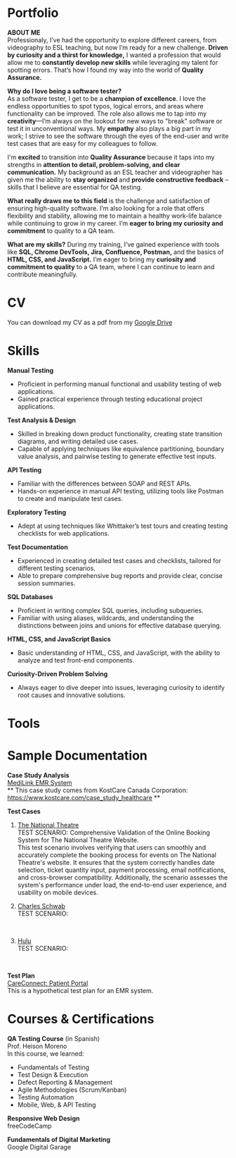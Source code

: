 # Portfolio

**ABOUT ME**
<br>Professionaly, I’ve had the opportunity to explore different careers, from videography to ESL teaching, but now I’m ready for a new challenge. **Driven by curiosity and a thirst for knowledge,** I wanted a profession that would allow me to **constantly develop new skills** while leveraging my talent for spotting errors. That’s how I found my way into the world of **Quality Assurance.**

**Why do I love being a software tester?** 
<br>As a software tester, I get to be a **champion of excellence**. I love the endless opportunities to spot typos, logical errors, and areas where functionality can be improved. The role also allows me to tap into my **creativity**—I’m always on the lookout for new ways to "break" software or test it in unconventional ways. My **empathy** also plays a big part in my work; I strive to see the software through the eyes of the end-user and write test cases that are easy for my colleagues to follow.

I'm **excited** to transition into **Quality Assurance** because it taps into my strengths in **attention to detail, problem-solving, and clear communication.** My background as an ESL teacher and videographer has given me the ability to **stay organized** and **provide constructive feedback** – skills that I believe are essential for QA testing.

**What really draws me to this field** is the challenge and satisfaction of ensuring high-quality software. I’m also looking for a role that offers flexibility and stability, allowing me to maintain a healthy work-life balance while continuing to grow in my career. I’m **eager to bring my curiosity and commitment** to quality to a QA team. 

**What are my skills?** 
During my training, I’ve gained experience with tools like **SQL, Chrome DevTools, Jira, Confluence, Postman,** and the basics of **HTML, CSS, and JavaScript.** I’m eager to bring my **curiosity and commitment to quality** to a QA team, where I can continue to learn and contribute meaningfully.

# CV 
You can download my CV as a pdf from my <a href="https://docs.google.com/document/d/1j9QinwoZ8K-ntymsei4hTiu9kFAyx2YOP3E6pzIcgj8/edit?usp=sharing" target="_blank">Google Drive</a>

# Skills
**Manual Testing**
- Proficient in performing manual functional and usability testing of web applications.
- Gained practical experience through testing educational project applications.

**Test Analysis & Design**
- Skilled in breaking down product functionality, creating state transition diagrams, and writing detailed use cases.
- Capable of applying techniques like equivalence partitioning, boundary value analysis, and pairwise testing to generate effective test inputs.

**API Testing**
- Familiar with the differences between SOAP and REST APIs.
- Hands-on experience in manual API testing, utilizing tools like Postman to create and manipulate test cases.

**Exploratory Testing**
- Adept at using techniques like Whittaker’s test tours and creating testing checklists for web applications.

**Test Documentation**
- Experienced in creating detailed test cases and checklists, tailored for different testing scenarios.
- Able to prepare comprehensive bug reports and provide clear, concise session summaries.

**SQL Databases**
- Proficient in writing complex SQL queries, including subqueries.
- Familiar with using aliases, wildcards, and understanding the distinctions between joins and unions for effective database querying.

**HTML, CSS, and JavaScript Basics**
- Basic understanding of HTML, CSS, and JavaScript, with the ability to analyze and test front-end components.

**Curiosity-Driven Problem Solving**
- Always eager to dive deeper into issues, leveraging curiosity to identify root causes and innovative solutions.


# Tools 

# Sample Documentation 

**Case Study Analysis**
<br><a href="https://docs.google.com/document/d/1TPTgKSka5zFdngJpCqRETo3rdXfy1chCTJx3nCayf-s/edit?usp=sharing" target="_blank">MediLink EMR System</a>
<br>** This case study comes from KostCare Canada Corporation: <a href="https://www.kostcare.com/case_study_healthcare" target="_blank">https://www.kostcare.com/case_study_healthcare</a> **

**Test Cases**
1. <a href="https://docs.google.com/spreadsheets/d/1dKYxR1ICImuAcfk6Uwk42Ug9glBIyHWM23_Tl1jC8BI/edit?usp=sharing" target="_blank"> The National Theatre</a>
<br>TEST SCENARIO: Comprehensive Validation of the Online Booking System for The National Theatre Website.
<br>This test scenario involves verifying that users can smoothly and accurately complete the booking process for events on The National Theatre's website. It ensures that the system correctly handles date selection, ticket quantity input, payment processing, email notifications, and cross-browser compatibility. Additionally, the scenario assesses the system's performance under load, the end-to-end user experience, and usability on mobile devices.

2. <a href="https://docs.google.com/spreadsheets/d/1q6gom9jaUOrtjBtcVaH_ROIZ5kvdnLIyIowbZOMj2L8/edit?usp=sharing" target="_blank">Charles Schwab</a>
<br>TEST SCENARIO:
<br>

3. <a href="https://docs.google.com/spreadsheets/d/1101rWMSlsgDUtrz0CAIjR6uly4OB3vGn60ywW2-Tlvc/edit?usp=sharing" target="_blank">Hulu</a>
<br>TEST SCENARIO:
<br>

**Test Plan**
<br><a href="https://docs.google.com/document/d/1cV1mT3A7L-W9IMZvjKvjpYLel8prJwcw9-HI8r4iWLk/edit?usp=sharing" target="_blank"> CareConnect: Patient Portal</a>
<br>This is a hypothetical test plan for an EMR system. 

# Courses & Certifications 
**QA Testing Course** (in Spanish)
<br>Prof. Heison Moreno 
<br>In this course, we learned: 
- Fundamentals of Testing
- Test Design & Execution
- Defect Reporting & Management
- Agile Methodologies (Scrum/Kanban)
- Testing Automation
- Mobile, Web, & API Testing

**Responsive Web Design** 
<br>freeCodeCamp 

**Fundamentals of Digital Marketing** 
<br>Google Digital Garage
